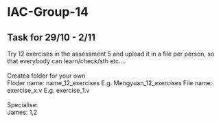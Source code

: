 # IAC-Group-14
## Task for 29/10 - 2/11
Try 12 exercises in the assessment 5 and upload it in a file per person, so that everybody can learn/check/sth etc.... 
\
\
Createa folder for your own
\
Floder name: name_12_exercises   E.g. Mengyuan_12_exercises
File name: exercise_x.v    E.g. exercise_1.v
\
\
Specialise: 
\
James: 1,2

